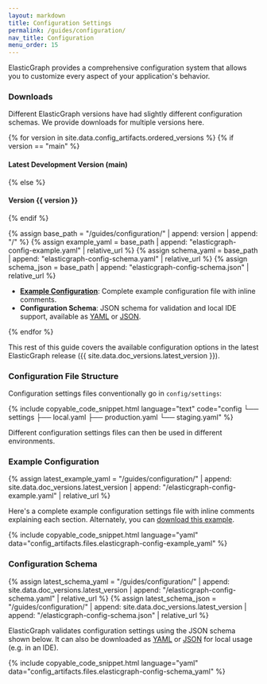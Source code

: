 ```yaml
---
layout: markdown
title: Configuration Settings
permalink: /guides/configuration/
nav_title: Configuration
menu_order: 15
---
```


ElasticGraph provides a comprehensive configuration system that allows you to customize every aspect of your application's behavior.

### Downloads

Different ElasticGraph versions have had slightly different configuration schemas. We provide downloads for multiple versions here.

{% for version in site.data.config_artifacts.ordered_versions %}
  {% if version == "main" %}
#### Latest Development Version (main)
  {% else %}
#### Version {{ version }}
  {% endif %}

  {% assign base_path = "/guides/configuration/" | append: version | append: "/" %}
  {% assign example_yaml = base_path | append: "elasticgraph-config-example.yaml" | relative_url %}
  {% assign schema_yaml = base_path | append: "elasticgraph-config-schema.yaml" | relative_url %}
  {% assign schema_json = base_path | append: "elasticgraph-config-schema.json" | relative_url %}

- <a href="{{ example_yaml }}" download="{{ example_yaml }}"><strong>Example Configuration</strong></a>: Complete example configuration file with inline comments.
- **Configuration Schema**: JSON schema for validation and local IDE support, available as <a href="{{ schema_yaml }}" download="{{ schema_yaml }}">YAML</a> or <a href="{{ schema_json }}" download="{{ schema_json }}">JSON</a>.

{% endfor %}

This rest of this guide covers the available configuration options in the latest ElasticGraph release ({{ site.data.doc_versions.latest_version }}).

### Configuration File Structure

Configuration settings files conventionally go in `config/settings`:

{% include copyable_code_snippet.html language="text" code="config
└── settings
    ├── local.yaml
    ├── production.yaml
    └── staging.yaml" %}

Different configuration settings files can then be used in different environments.

### Example Configuration

{% assign latest_example_yaml = "/guides/configuration/" | append: site.data.doc_versions.latest_version | append: "/elasticgraph-config-example.yaml" | relative_url %}

Here's a complete example configuration settings file with inline comments explaining each section. Alternately, you can
<a href="{{ latest_example_yaml }}" download="{{ latest_example_yaml }}">download this example</a>.

{% include copyable_code_snippet.html language="yaml" data="config_artifacts.files.elasticgraph-config-example_yaml" %}

### Configuration Schema

{% assign latest_schema_yaml = "/guides/configuration/" | append: site.data.doc_versions.latest_version | append: "/elasticgraph-config-schema.yaml" | relative_url %}
{% assign latest_schema_json = "/guides/configuration/" | append: site.data.doc_versions.latest_version | append: "/elasticgraph-config-schema.json" | relative_url %}

ElasticGraph validates configuration settings using the JSON schema shown below. It can also be downloaded as
<a href="{{ latest_schema_yaml }}" download="{{ latest_schema_yaml }}">YAML</a> or
<a href="{{ latest_schema_json }}" download="{{ latest_schema_json }}">JSON</a> for local
usage (e.g. in an IDE).

{% include copyable_code_snippet.html language="yaml" data="config_artifacts.files.elasticgraph-config-schema_yaml" %}
